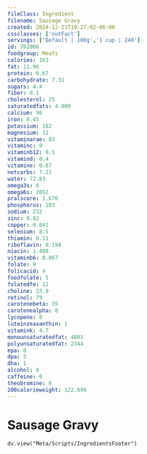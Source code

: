 ```yaml
---
fileClass: Ingredient
filename: Sausage Gravy
created: 2024-12-21T19:27:02-06:00
cssclasses: ['nutFact']
servings: ['Default | 100g','1 cup | 240']
id: 782866
foodgroup: Meats
calories: 163
fat: 11.96
protein: 6.67
carbohydrate: 7.31
sugars: 4.4
fiber: 0.1
cholesterol: 25
saturatedfats: 4.009
calcium: 96
iron: 0.45
potassium: 182
magnesium: 12
vitaminarae: 83
vitaminc: 0
vitaminb12: 0.5
vitamind: 0.4
vitamine: 0.67
netcarbs: 7.21
water: 72.83
omega3s: 6
omega6s: 2052
pralscore: 1.676
phosphorus: 103
sodium: 232
zinc: 0.82
copper: 0.041
selenium: 8.5
thiamin: 0.11
riboflavin: 0.194
niacin: 1.489
vitaminb6: 0.067
folate: 9
folicacid: 4
foodfolate: 5
folatedfe: 12
choline: 23.9
retinol: 79
carotenebeta: 35
carotenealpha: 0
lycopene: 0
luteinzeaxanthin: 1
vitamink: 4.7
monounsaturatedfat: 4801
polyunsaturatedfat: 2344
epa: 0
dpa: 5
dha: 1
alcohol: 0
caffeine: 0
theobromine: 0
200calorieweight: 122.699
---
```


# Sausage Gravy

```dataviewjs
dv.view("Meta/Scripts/IngredientsFooter")
```